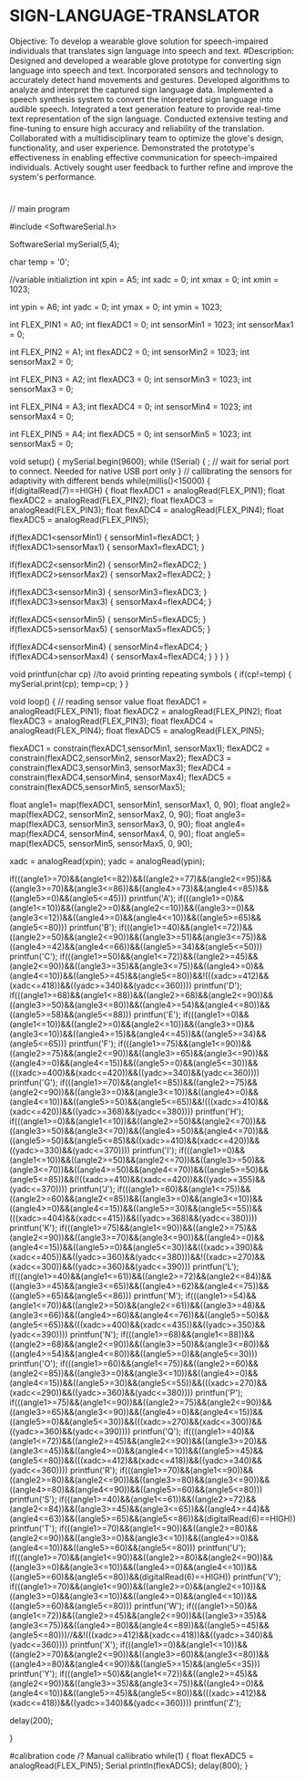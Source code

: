 # SIGN-LANGUAGE-TRANSLATOR
Objective: To develop a wearable glove solution for speech-impaired individuals that translates sign language into speech and text.
#Description:
Designed and developed a wearable glove prototype for converting sign language into speech and text.
Incorporated sensors and technology to accurately detect hand movements and gestures.
Developed algorithms to analyze and interpret the captured sign language data.
Implemented a speech synthesis system to convert the interpreted sign language into audible speech.
Integrated a text generation feature to provide real-time text representation of the sign language.
Conducted extensive testing and fine-tuning to ensure high accuracy and reliability of the translation.
Collaborated with a multidisciplinary team to optimize the glove's design, functionality, and user experience.
Demonstrated the prototype's effectiveness in enabling effective communication for speech-impaired individuals.
Actively sought user feedback to further refine and improve the system's performance.
#


// main program

#include <SoftwareSerial.h>

SoftwareSerial mySerial(5,4);

char temp = '0';

//variable initializtion
int xpin = A5;
int xadc = 0;
int xmax = 0;
int xmin = 1023;

int ypin = A6;
int yadc = 0;
int ymax = 0;
int ymin = 1023;

int FLEX_PIN1 = A0; 
int flexADC1 = 0; 
int sensorMin1 = 1023; 
int sensorMax1 = 0;

int FLEX_PIN2 = A1; 
int flexADC2 = 0; 
int sensorMin2 = 1023; 
int sensorMax2 = 0;

int FLEX_PIN3 = A2; 
int flexADC3 = 0; 
int sensorMin3 = 1023; 
int sensorMax3 = 0;

int FLEX_PIN4 = A3; 
int flexADC4 = 0; 
int sensorMin4 = 1023; 
int sensorMax4 = 0;

int FLEX_PIN5 = A4; 
int flexADC5 = 0; 
int sensorMin5 = 1023; 
int sensorMax5 = 0;


void setup() 
{
mySerial.begin(9600);
while (!Serial) 
{
; // wait for serial port to connect. Needed for native USB port only
}
// callibrating the sensors for adaptivity with different bends
while(millis()<15000)
{
if(digitalRead(7)==HIGH)
{
float flexADC1 = analogRead(FLEX_PIN1);
float flexADC2 = analogRead(FLEX_PIN2);
float flexADC3 = analogRead(FLEX_PIN3);
float flexADC4 = analogRead(FLEX_PIN4);
float flexADC5 = analogRead(FLEX_PIN5);

if(flexADC1<sensorMin1)
{
sensorMin1=flexADC1;
}
if(flexADC1>sensorMax1)
{
sensorMax1=flexADC1;
}

if(flexADC2<sensorMin2)
{
sensorMin2=flexADC2;
}
if(flexADC2>sensorMax2)
{
sensorMax2=flexADC2;
}

if(flexADC3<sensorMin3)
{
sensorMin3=flexADC3;
}
if(flexADC3>sensorMax3)
{
sensorMax4=flexADC4;
}

if(flexADC5<sensorMin5)
{
sensorMin5=flexADC5;
}
if(flexADC5>sensorMax5)
{
sensorMax5=flexADC5;
}

if(flexADC4<sensorMin4)
{
sensorMin4=flexADC4;
}
if(flexADC4>sensorMax4)
{
sensorMax4=flexADC4;
}
}
}
}


void printfun(char cp) //to avoid printing repeating symbols
{
if(cp!=temp)
{
mySerial.print(cp);
temp=cp;
}
}

void loop() 
{
// reading sensor value
float flexADC1 = analogRead(FLEX_PIN1);
float flexADC2 = analogRead(FLEX_PIN2);
float flexADC3 = analogRead(FLEX_PIN3);
float flexADC4 = analogRead(FLEX_PIN4);
float flexADC5 = analogRead(FLEX_PIN5);

flexADC1 = constrain(flexADC1,sensorMin1, sensorMax1);
flexADC2 = constrain(flexADC2,sensorMin2, sensorMax2);
flexADC3 = constrain(flexADC3,sensorMin3, sensorMax3);
flexADC4 = constrain(flexADC4,sensorMin4, sensorMax4);
flexADC5 = constrain(flexADC5,sensorMin5, sensorMax5);


float angle1= map(flexADC1, sensorMin1, sensorMax1, 0, 90);
float angle2= map(flexADC2, sensorMin2, sensorMax2, 0, 90);
float angle3= map(flexADC3, sensorMin3, sensorMax3, 0, 90);
float angle4= map(flexADC4, sensorMin4, sensorMax4, 0, 90);
float angle5= map(flexADC5, sensorMin5, sensorMax5, 0, 90); 

xadc = analogRead(xpin);
yadc = analogRead(ypin);

if(((angle1>=70)&&(angle1<=82))&&((angle2>=77)&&(angle2<=95))&&((angle3>=70)&&(angle3<=86))&&((angle4>=73)&&(angle4<=85))&&((angle5>=0)&&(angle5<=45)))
printfun('A');
if(((angle1>=0)&&(angle1<=10))&&((angle2>=0)&&(angle2<=10))&&((angle3>=0)&&(angle3<=12))&&((angle4>=0)&&(angle4<=10))&&((angle5>=65)&&(angle5<=80)))
printfun('B');
if(((angle1>=40)&&(angle1<=72))&&((angle2>=50)&&(angle2<=90))&&((angle3>=51)&&(angle3<=75))&&((angle4>=42)&&(angle4<=66))&&((angle5>=34)&&(angle5<=50)))
printfun('C');
if(((angle1>=50)&&(angle1<=72))&&((angle2>=45)&&(angle2<=90))&&((angle3>=35)&&(angle3<=75))&&((angle4>=0)&&(angle4<=10))&&((angle5>=45)&&(angle5<=80))&&!(((xadc>=412)&&(xadc<=418))&&((yadc>=340)&&(yadc<=360))))
printfun('D');
if(((angle1>=68)&&(angle1<=88))&&((angle2>=68)&&(angle2<=90))&&((angle3>=50)&&(angle3<=80))&&((angle4>=54)&&(angle4<=80))&&((angle5>=58)&&(angle5<=88)))
printfun('E');
if(((angle1>=0)&&(angle1<=10))&&((angle2>=0)&&(angle2<=10))&&((angle3>=0)&&(angle3<=10))&&((angle4>=15)&&(angle4<=45))&&((angle5>=34)&&(angle5<=65)))
printfun('F');
if(((angle1>=75)&&(angle1<=90))&&((angle2>=75)&&(angle2<=90))&&((angle3>=65)&&(angle3<=90))&&((angle4>=0)&&(angle4<=15))&&((angle5>=0)&&(angle5<=30))&&(((xadc>=400)&&(xadc<=420))&&((yadc>=340)&&(yadc<=360))))
printfun('G');
if(((angle1>=70)&&(angle1<=85))&&((angle2>=75)&&(angle2<=90))&&((angle3>=0)&&(angle3<=10))&&((angle4>=0)&&(angle4<=10))&&((angle5>=50)&&(angle5<=65))&&!(((xadc>=410)&&(xadc<=420))&&((yadc>=368)&&(yadc<=380))))
printfun('H');
if(((angle1>=0)&&(angle1<=10))&&((angle2>=50)&&(angle2<=70))&&((angle3>=50)&&(angle3<=70))&&((angle4>=50)&&(angle4<=70))&&((angle5>=50)&&(angle5<=85)&&((xadc>=410)&&(xadc<=420))&&((yadc>=330)&&(yadc<=370))))
printfun('I');
if(((angle1>=0)&&(angle1<=10))&&((angle2>=50)&&(angle2<=70))&&((angle3>=50)&&(angle3<=70))&&((angle4>=50)&&(angle4<=70))&&((angle5>=50)&&(angle5<=85))&&(!((xadc>=410)&&(xadc<=420))&&((yadc>=355)&&(yadc<=370))))
printfun('J');
if(((angle1>=60)&&(angle1<=75))&&((angle2>=60)&&(angle2<=85))&&((angle3>=0)&&(angle3<=10))&&((angle4>=0)&&(angle4<=15))&&((angle5>=30)&&(angle5<=55))&&(((xadc>=404)&&(xadc<=415))&&((yadc>=368)&&(yadc<=380))))
printfun('K');
if(((angle1>=75)&&(angle1<=90))&&((angle2>=75)&&(angle2<=90))&&((angle3>=70)&&(angle3<=90))&&((angle4>=0)&&(angle4<=15))&&((angle5>=0)&&(angle5<=30))&&(((xadc>=390)&&(xadc<=405))&&((yadc>=360)&&(yadc<=380)))&&!((xadc>=270)&&(xadc<=300))&&((yadc>=360)&&(yadc<=390)))
printfun('L');
if(((angle1>=40)&&(angle1<=61))&&((angle2>=72)&&(angle2<=84))&&((angle3>=45)&&(angle3<=65))&&((angle4>=62)&&(angle4<=75))&&((angle5>=65)&&(angle5<=86)))
printfun('M');
if(((angle1>=54)&&(angle1<=70))&&((angle2>=50)&&(angle2<=61))&&((angle3>=48)&&(angle3<=66))&&((angle4>=60)&&(angle4<=76))&&((angle5>=50)&&(angle5<=65))&&(((xadc>=400)&&(xadc<=435))&&((yadc>=350)&&(yadc<=390))))
printfun('N');
if(((angle1>=68)&&(angle1<=88))&&((angle2>=68)&&(angle2<=90))&&((angle3>=50)&&(angle3<=80))&&((angle4>=54)&&(angle4<=80))&&((angle5>=0)&&(angle5<=30)))
printfun('O');
if(((angle1>=60)&&(angle1<=75))&&((angle2>=60)&&(angle2<=85))&&((angle3>=0)&&(angle3<=10))&&((angle4>=0)&&(angle4<=15))&&((angle5>=30)&&(angle5<=55))&&(((xadc>=270)&&(xadc<=290))&&((yadc>=360)&&(yadc<=380))))
printfun('P');
if(((angle1>=75)&&(angle1<=90))&&((angle2>=75)&&(angle2<=90))&&((angle3>=65)&&(angle3<=90))&&((angle4>=0)&&(angle4<=15))&&((angle5>=0)&&(angle5<=30))&&(((xadc>=270)&&(xadc<=300))&&((yadc>=360)&&(yadc<=390))))
printfun('Q');
if(((angle1>=40)&&(angle1<=72))&&((angle2>=45)&&(angle2<=90))&&((angle3>=20)&&(angle3<=45))&&((angle4>=0)&&(angle4<=10))&&((angle5>=45)&&(angle5<=80))&&(((xadc>=412)&&(xadc<=418))&&((yadc>=340)&&(yadc<=360))))
printfun('R');
if(((angle1>=70)&&(angle1<=90))&&((angle2>=80)&&(angle2<=90))&&((angle3>=80)&&(angle3<=90))&&((angle4>=80)&&(angle4<=90))&&((angle5>=60)&&(angle5<=80)))
printfun('S');
if(((angle1>=40)&&(angle1<=61))&&((angle2>=72)&&(angle2<=84))&&((angle3>=45)&&(angle3<=65))&&((angle4>=44)&&(angle4<=63))&&((angle5>=65)&&(angle5<=86))&&(digitalRead(6)==HIGH))
printfun('T');
if(((angle1>=70)&&(angle1<=90))&&((angle2>=80)&&(angle2<=90))&&((angle3>=0)&&(angle3<=10))&&((angle4>=0)&&(angle4<=10))&&((angle5>=60)&&(angle5<=80)))
printfun('U');
if(((angle1>=70)&&(angle1<=90))&&((angle2>=80)&&(angle2<=90))&&((angle3>=0)&&(angle3<=10))&&((angle4>=0)&&(angle4<=10))&&((angle5>=60)&&(angle5<=80))&&(digitalRead(6)==HIGH)) 
printfun('V');
if(((angle1>=70)&&(angle1<=90))&&((angle2>=0)&&(angle2<=10))&&((angle3>=0)&&(angle3<=10))&&((angle4>=0)&&(angle4<=10))&&((angle5>=60)&&(angle5<=80)))
printfun('W');
if(((angle1>=50)&&(angle1<=72))&&((angle2>=45)&&(angle2<=90))&&((angle3>=35)&&(angle3<=75))&&((angle4>=80)&&(angle4<=89))&&((angle5>=45)&&(angle5<=80)))//&&!(((xadc>=412)&&(xadc<=418))&&((yadc>=340)&&(yadc<=360))))
printfun('X');
if(((angle1>=0)&&(angle1<=10))&&((angle2>=70)&&(angle2<=90))&&((angle3>=60)&&(angle3<=80))&&((angle4>=80)&&(angle4<=90))&&((angle5>=15)&&(angle5<=35)))
printfun('Y');
if(((angle1>=50)&&(angle1<=72))&&((angle2>=45)&&(angle2<=90))&&((angle3>=35)&&(angle3<=75))&&((angle4>=0)&&(angle4<=10))&&((angle5>=45)&&(angle5<=80))&&(((xadc>=412)&&(xadc<=418))&&((yadc>=340)&&(yadc<=360))))
printfun('Z');


delay(200);

}


 #calibration code
 /? Manual callibratio
while(1)
{
float flexADC5 = analogRead(FLEX_PIN5);
Serial.println(flexADC5);
delay(800);
}

